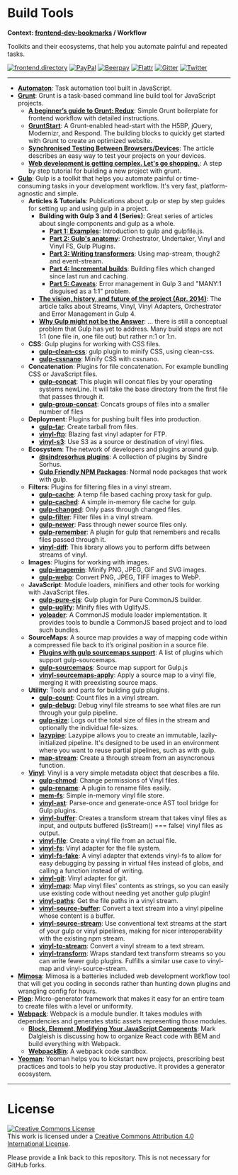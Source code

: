 # Build Tools

**Context: [frontend-dev-bookmarks](../README.md) / Workflow**

Toolkits and their ecosystems, that help you automate painful and repeated tasks.

[![frontend.directory](https://img.shields.io/badge/frontend-directory-blue.svg?style=flat-square)](http://frontend.directory/)
[![PayPal](https://img.shields.io/badge/donate-PayPal-00457c.svg?style=flat-square&maxAge=2592000)](https://www.paypal.com/cgi-bin/webscr?cmd=_s-xclick&hosted_button_id=4FAGPMANWRVJJ)
[![Beerpay](https://beerpay.io/dypsilon/frontend-dev-bookmarks/badge.svg?style=flat-square)](https://beerpay.io/dypsilon/frontend-dev-bookmarks)
[![Flattr](https://img.shields.io/badge/donate-Flattr-88b058.svg?style=flat-square&maxAge=2592000)](https://flattr.com/submit/auto?fid=3nlo5p&url=https%3A%2F%2Fgithub.com%2Fdypsilon%2Ffrontend-dev-bookmarks)
[![Gitter](https://img.shields.io/gitter/room/dypsilon/frontend-dev-bookmarks.svg?style=flat-square&maxAge=2592000)](https://gitter.im/dypsilon/frontend-dev-bookmarks)
[![Twitter](https://img.shields.io/badge/follow-twitter-55acee.svg?style=flat-square)](https://twitter.com/FrontendDir)

-----------------------------------------

+ **[Automaton](http://indigounited.com/automaton/)**: Task automation tool built in JavaScript.
+ **[Grunt](http://gruntjs.com/)**: Grunt is a task-based command line build tool for JavaScript projects.
    + **[A beginner’s guide to Grunt: Redux](http://mattbailey.io/a-beginners-guide-to-grunt-redux.html)**: Simple Grunt boilerplate for frontend workflow with detailed instructions.
    + **[GruntStart](https://github.com/tsvensen/gruntstart)**: A Grunt-enabled head-start with the H5BP, jQuery, Modernizr, and Respond. The building blocks to quickly get started with Grunt to create an optimized website.
    + **[Synchronised Testing Between Browsers/Devices](http://mattbailey.io/grunt-synchronised-testing-between-browsers-devices)**: The article describes an easy way to test your projects on your devices.
    + **[Web development is getting complex. Let's go shopping.](http://ruudud.github.io/2012/12/22/grunt/)**: A step by step tutorial for building a new project with grunt.
+ **[Gulp](http://gulpjs.com/)**: Gulp is a toolkit that helps you automate painful or time-consuming tasks in your development workflow. It's very fast, platform-agnostic and simple.
    + **Articles & Tutorials**: Publications about gulp or step by step guides for setting up and using gulp in a project.
        + **Building with Gulp 3 and 4 (Series)**: Great series of articles about single components and gulp as a whole.
            + **[Part 1: Examples](http://blog.reactandbethankful.com/posts/2015/04/23/building-with-gulp-3-and-4-part-1-examples/)**: Introduction to gulp and gulpfile.js.
            + **[Part 2: Gulp's anatomy](http://blog.reactandbethankful.com/posts/2015/04/23/building-with-gulp-3-and-4-part-2-gulp-anatomy/)**: Orchestrator, Undertaker, Vinyl and Vinyl FS, Gulp Plugins.
            + **[Part 3: Writing transformers](http://blog.reactandbethankful.com/posts/2015/04/28/building-with-gulp-3-and-4-part-3-writing-transformers/)**: Using map-stream, though2 and event-stream.
            + **[Part 4: Incremental builds](http://blog.reactandbethankful.com/posts/2015/05/01/building-with-gulp-4-part-4-incremental-builds/)**: Building files which changed since last run and caching.
            + **[Part 5: Caveats](http://blog.reactandbethankful.com/posts/2015/05/05/building-with-gulp-part-5-caveats/)**: Error management in Gulp 3 and "MANY:1 disguised as a 1:1" problem.
        + **[The vision, history, and future of the project (Apr. 2014)](https://medium.com/@contrahacks/gulp-3828e8126466)**: The article talks about Streams, Vinyl, Vinyl Adapters, Orchestrator and Error Management in Gulp 4.
        + **[Why Gulp might not be the Answer](http://scm.io/blog/hack/2014/07/why-gulp-might-not-be-the-answer/)**: ... there is still a conceptual problem that Gulp has yet to address. Many build steps are not 1:1 (one file in, one file out) but rather n:1 or 1:n.
    + **CSS**: Gulp plugins for working with CSS files.
        + **[gulp-clean-css](https://github.com/scniro/gulp-clean-css)**: gulp plugin to minify CSS, using clean-css.
        + **[gulp-cssnano](https://www.npmjs.com/package/gulp-cssnano)**: Minify CSS with cssnano.
    + **Concatenation**: Plugins for file concatenation. For example bundling CSS or JavaScript files.
        + **[gulp-concat](https://www.npmjs.com/package/gulp-concat)**: This plugin will concat files by your operating systems newLine. It will take the base directory from the first file that passes through it.
        + **[gulp-group-concat](https://www.npmjs.com/package/gulp-group-concat)**: Concats groups of files into a smaller number of files
    + **Deployment**: Plugins for pushing built files into production.
        + **[gulp-tar](https://github.com/sindresorhus/gulp-tar)**: Create tarball from files.
        + **[vinyl-ftp](https://github.com/morris/vinyl-ftp)**: Blazing fast vinyl adapter for FTP.
        + **[vinyl-s3](https://github.com/izaakschroeder/vinyl-s3)**: Use S3 as a source or destination of vinyl files.
    + **Ecosystem**: The network of developers and plugins around gulp.
        + **[@sindresorhus plugins](https://github.com/search?q=%40sindresorhus+gulp-)**: A collection of plugins by Sindre Sorhus.
        + **[Gulp Friendly NPM Packages](https://www.npmjs.com/browse/keyword/gulpfriendly)**: Normal node packages that work with gulp.
    + **Filters**: Plugins for filtering files in a vinyl stream.
        + **[gulp-cache](https://www.npmjs.com/package/gulp-cache)**: A temp file based caching proxy task for gulp.
        + **[gulp-cached](https://www.npmjs.com/package/gulp-cached)**: A simple in-memory file cache for gulp.
        + **[gulp-changed](https://github.com/sindresorhus/gulp-changed)**: Only pass through changed files.
        + **[gulp-filter](https://www.npmjs.com/package/gulp-filter)**: Filter files in a vinyl stream.
        + **[gulp-newer](https://github.com/tschaub/gulp-newer)**: Pass through newer source files only.
        + **[gulp-remember](https://github.com/ahaurw01/gulp-remember)**: A plugin for gulp that remembers and recalls files passed through it.
        + **[vinyl-diff](https://www.npmjs.com/package/vinyl-diff)**: This library allows you to perform diffs between streams of vinyl.
    + **Images**: Plugins for working with images.
        + **[gulp-imagemin](https://github.com/sindresorhus/gulp-imagemin)**: Minify PNG, JPEG, GIF and SVG images.
        + **[gulp-webp](https://github.com/sindresorhus/gulp-webp)**: Convert PNG, JPEG, TIFF images to WebP.
    + **JavaScript**: Module loaders, minifiers and other tools for working with JavaScript files.
        + **[gulp-pure-cjs](https://www.npmjs.com/package/gulp-pure-cjs)**: Gulp plugin for Pure CommonJS builder.
        + **[gulp-uglify](https://www.npmjs.com/package/gulp-uglify)**: Minify files with UglifyJS.
        + **[yoloader](https://www.npmjs.com/package/yoloader)**: A CommonJS module loader implementation. It provides tools to bundle a CommonJS based project and to load such bundles.
    + **SourceMaps**: A source map provides a way of mapping code within a compressed file back to it’s original position in a source file.
        + **[Plugins with gulp sourcemaps support](https://github.com/floridoo/gulp-sourcemaps/wiki/Plugins-with-gulp-sourcemaps-support)**: A list of plugins which support gulp-sourcemaps.
        + **[gulp-sourcemaps](https://github.com/floridoo/gulp-sourcemaps)**: Source map support for Gulp.js
        + **[vinyl-sourcemaps-apply](https://www.npmjs.com/package/vinyl-sourcemaps-apply)**: Apply a source map to a vinyl file, merging it with preexisting source maps.
    + **Utility**: Tools and parts for building gulp plugins.
        + **[gulp-count](https://www.npmjs.com/package/gulp-count)**: Count files in a vinyl stream.
        + **[gulp-debug](https://www.npmjs.com/package/gulp-debug)**: Debug vinyl file streams to see what files are run through your gulp pipeline.
        + **[gulp-size](https://github.com/sindresorhus/gulp-size)**: Logs out the total size of files in the stream and optionally the individual file-sizes.
        + **[lazypipe](https://www.npmjs.com/package/lazypipe)**: Lazypipe allows you to create an immutable, lazily-initialized pipeline. It's designed to be used in an environment where you want to reuse partial pipelines, such as with gulp.
        + **[map-stream](https://github.com/dominictarr/map-stream)**: Create a through stream from an asyncronous function.
    + **[Vinyl](https://github.com/gulpjs/vinyl)**: Vinyl is a very simple metadata object that describes a file.
        + **[gulp-chmod](https://github.com/sindresorhus/gulp-chmod)**: Change permissions of Vinyl files.
        + **[gulp-rename](https://github.com/hparra/gulp-rename)**: A plugin to rename files easily.
        + **[mem-fs](https://www.npmjs.com/package/mem-fs)**: Simple in-memory vinyl file store.
        + **[vinyl-ast](https://www.npmjs.com/package/vinyl-ast)**: Parse-once and generate-once AST tool bridge for Gulp plugins.
        + **[vinyl-buffer](https://www.npmjs.com/package/vinyl-buffer)**: Creates a transform stream that takes vinyl files as input, and outputs buffered (isStream() === false) vinyl files as output.
        + **[vinyl-file](https://www.npmjs.com/package/vinyl-file)**: Create a vinyl file from an actual file.
        + **[vinyl-fs](https://github.com/wearefractal/vinyl-fs)**: Vinyl adapter for the file system.
        + **[vinyl-fs-fake](https://www.npmjs.com/package/vinyl-fs-fake)**: A vinyl adapter that extends vinyl-fs to allow for easy debugging by passing in virtual files instead of globs, and calling a function instead of writing.
        + **[vinyl-git](https://www.npmjs.com/package/vinyl-git)**: Vinyl adapter for git.
        + **[vinyl-map](https://github.com/hughsk/vinyl-map)**: Map vinyl files' contents as strings, so you can easily use existing code without needing yet another gulp plugin!
        + **[vinyl-paths](https://www.npmjs.com/package/vinyl-paths)**: Get the file paths in a vinyl stream.
        + **[vinyl-source-buffer](https://www.npmjs.com/package/vinyl-source-buffer)**: Convert a text stream into a vinyl pipeline whose content is a buffer.
        + **[vinyl-source-stream](https://www.npmjs.com/package/vinyl-source-stream)**: Use conventional text streams at the start of your gulp or vinyl pipelines, making for nicer interoperability with the existing npm stream.
        + **[vinyl-to-stream](https://www.npmjs.com/package/vinyl-to-stream)**: Convert a vinyl stream to a text stream.
        + **[vinyl-transform](https://www.npmjs.com/package/vinyl-transform)**: Wraps standard text transform streams so you can write fewer gulp plugins. Fulfills a similar use case to vinyl-map and vinyl-source-stream.
+ **[Mimosa](http://mimosajs.com)**: Mimosa is a batteries included web development workflow tool that will get you coding in seconds rather than hunting down plugins and wrangling config for hours.
+ **[Plop](https://github.com/amwmedia/plop)**: Micro-generator framework that makes it easy for an entire team to create files with a level or uniformity.
+ **[Webpack](http://webpack.github.io/)**: Webpack is a module bundler. It takes modules with dependencies and generates static assets representing those modules.
    + **[Block, Element, Modifying Your JavaScript Components](https://medium.com/seek-ui-engineering/block-element-modifying-your-javascript-components-d7f99fcab52b)**: Mark Dalgleish is discussing how to organize React code with BEM and build everything with Webpack.
    + **[WebpackBin](http://www.webpackbin.com/)**: A webpack code sandbox.
+ **[Yeoman](http://yeoman.io/)**: Yeoman helps you to kickstart new projects, prescribing best practices and tools to help you stay productive. It provides a generator ecosystem.


------------------

# License

<a rel="license" href="http://creativecommons.org/licenses/by/4.0/"><img alt="Creative Commons License" style="border-width:0" src="https://i.creativecommons.org/l/by/4.0/88x31.png" /></a><br />This work is licensed under a <a rel="license" href="http://creativecommons.org/licenses/by/4.0/">Creative Commons Attribution 4.0 International License</a>.

Please provide a link back to this repository. This is not necessary for GitHub forks.